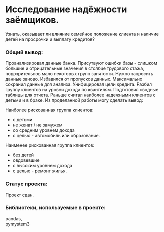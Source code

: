 # Исследование надёжности заёмщиков.

Узнать, оказывает ли влияние семейное положение клиента и наличие детей на просрочки и выплату кредитов?

### Общий вывод:

Проанализировал данные банка. Присутвуют ошибки базы - слишком большие и отрицательные значения в столбце трудового стажа, подозрительноь мало некоторых групп занятости. Нужно запросить данные заново. Избавился от пропусков данных. Максимально сохранил данные для анализа. Унифицировал цели кредита. Разбил группу клиентов на уровни дохода по квантилям. Подготовил сводные таблицы для отчета. Раньше считал наиболее надежными клиентов с детьми и в браке. Из проделанной работы могу сделать вывод:  

Наиболее рискованная группа клиентов:  

- с детьми
- не женат / не замужем
- со средним уровнем дохода
- с целью - автомобиль или образование.  

Наименее рискованная группа клиентов:  

- без детей
- овдовевшие
- с высоким уровнем дохода
- с целью - ремонт жилья.  

### Статус проекта:

Проект сдан.  

### Библиотеки, используемые в проекте:

pandas,  
pymystem3  
